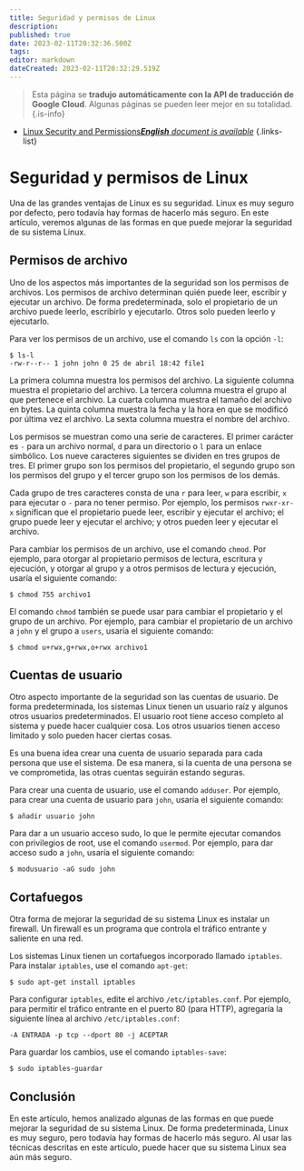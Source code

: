 ```yaml
---
title: Seguridad y permisos de Linux
description: 
published: true
date: 2023-02-11T20:32:36.500Z
tags: 
editor: markdown
dateCreated: 2023-02-11T20:32:29.519Z
---
```


> Esta página se **tradujo automáticamente con la API de traducción de Google Cloud**.
Algunas páginas se pueden leer mejor en su totalidad.{.is-info}



- [Linux Security and Permissions***English** document is available*](/en/Knowledge-base/Linux/linux-security-and-permissions)
{.links-list}


# Seguridad y permisos de Linux

Una de las grandes ventajas de Linux es su seguridad. Linux es muy seguro por defecto, pero todavía hay formas de hacerlo más seguro. En este artículo, veremos algunas de las formas en que puede mejorar la seguridad de su sistema Linux.

## Permisos de archivo

Uno de los aspectos más importantes de la seguridad son los permisos de archivos. Los permisos de archivo determinan quién puede leer, escribir y ejecutar un archivo. De forma predeterminada, solo el propietario de un archivo puede leerlo, escribirlo y ejecutarlo. Otros solo pueden leerlo y ejecutarlo.

Para ver los permisos de un archivo, use el comando `ls` con la opción `-l`:

    $ ls-l
    -rw-r--r-- 1 john john 0 25 de abril 18:42 file1

La primera columna muestra los permisos del archivo. La siguiente columna muestra el propietario del archivo. La tercera columna muestra el grupo al que pertenece el archivo. La cuarta columna muestra el tamaño del archivo en bytes. La quinta columna muestra la fecha y la hora en que se modificó por última vez el archivo. La sexta columna muestra el nombre del archivo.

Los permisos se muestran como una serie de caracteres. El primer carácter es `-` para un archivo normal, `d` para un directorio o `l` para un enlace simbólico. Los nueve caracteres siguientes se dividen en tres grupos de tres. El primer grupo son los permisos del propietario, el segundo grupo son los permisos del grupo y el tercer grupo son los permisos de los demás.

Cada grupo de tres caracteres consta de una `r` para leer, `w` para escribir, `x` para ejecutar o `-` para no tener permiso. Por ejemplo, los permisos `rwxr-xr-x` significan que el propietario puede leer, escribir y ejecutar el archivo; el grupo puede leer y ejecutar el archivo; y otros pueden leer y ejecutar el archivo.

Para cambiar los permisos de un archivo, use el comando `chmod`. Por ejemplo, para otorgar al propietario permisos de lectura, escritura y ejecución, y otorgar al grupo y a otros permisos de lectura y ejecución, usaría el siguiente comando:

    $ chmod 755 archivo1

El comando `chmod` también se puede usar para cambiar el propietario y el grupo de un archivo. Por ejemplo, para cambiar el propietario de un archivo a `john` y el grupo a `users`, usaría el siguiente comando:

    $ chmod u+rwx,g+rwx,o+rwx archivo1

## Cuentas de usuario

Otro aspecto importante de la seguridad son las cuentas de usuario. De forma predeterminada, los sistemas Linux tienen un usuario raíz y algunos otros usuarios predeterminados. El usuario root tiene acceso completo al sistema y puede hacer cualquier cosa. Los otros usuarios tienen acceso limitado y solo pueden hacer ciertas cosas.

Es una buena idea crear una cuenta de usuario separada para cada persona que use el sistema. De esa manera, si la cuenta de una persona se ve comprometida, las otras cuentas seguirán estando seguras.

Para crear una cuenta de usuario, use el comando `adduser`. Por ejemplo, para crear una cuenta de usuario para `john`, usaría el siguiente comando:

    $ añadir usuario john

Para dar a un usuario acceso sudo, lo que le permite ejecutar comandos con privilegios de root, use el comando `usermod`. Por ejemplo, para dar acceso sudo a `john`, usaría el siguiente comando:

    $ modusuario -aG sudo john

## Cortafuegos

Otra forma de mejorar la seguridad de su sistema Linux es instalar un firewall. Un firewall es un programa que controla el tráfico entrante y saliente en una red.

Los sistemas Linux tienen un cortafuegos incorporado llamado `iptables`. Para instalar `iptables`, use el comando `apt-get`:

    $ sudo apt-get install iptables

Para configurar `iptables`, edite el archivo `/etc/iptables.conf`. Por ejemplo, para permitir el tráfico entrante en el puerto 80 (para HTTP), agregaría la siguiente línea al archivo `/etc/iptables.conf`:

    -A ENTRADA -p tcp --dport 80 -j ACEPTAR

Para guardar los cambios, use el comando `iptables-save`:

    $ sudo iptables-guardar

## Conclusión

En este artículo, hemos analizado algunas de las formas en que puede mejorar la seguridad de su sistema Linux. De forma predeterminada, Linux es muy seguro, pero todavía hay formas de hacerlo más seguro. Al usar las técnicas descritas en este artículo, puede hacer que su sistema Linux sea aún más seguro.